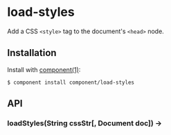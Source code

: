 
# load-styles

  Add a CSS `<style>` tag to the document's `<head>` node.

## Installation

  Install with [component(1)](http://component.io):

    $ component install component/load-styles

## API

  ### loadStyles(String cssStr[, Document doc]) → <style>

  Creates a `<style>` DOM node with the specified `cssStr` text injected into it.
  Then, the `<style>` node is inserted into the `<head>` element of the `doc`
  document instance. Finally, the DOM node is returned back to the user in case
  any further action is required on the node.

## Example

``` html
<!DOCTYPE html>
<html>
  <script type="text/javascript" src="build/build.js"></script>
  <body>
    <div id="foo">This div should be red.</div>
    <script type="text/javascript">
      var loadStyles = require('load-styles');
      loadStyles(
        '#foo {' +
        '  width: 100px;' +
        '  height: 100px;' +
        '  background-color: red;' +
        '  text-align: center;' +
        '  font-size: 9px;' +
        '}'
      );
    </script>
  </body>
</html>
```

## License

  MIT
